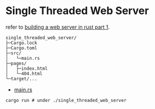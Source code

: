 # Single Threaded Web Server
refer to [building a web server in rust part 1](https://youtu.be/BHxmWTVFWxQ?si=k-PJk7VJMiqcTFE4).
```plain
single_threaded_web_server/
├─Cargo.lock
├─Cargo.toml
├─src/
│   └─main.rs
├─pages/
│   ├─index.html
│   └─404.html
└─target/...
```
- [main.rs](./src/main.rs)
<!-- ```toml
# Cargo.toml
...
[dependencies]
``` -->
```shell
cargo run # under ./single_threaded_web_server
```